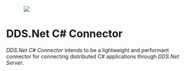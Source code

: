 &nbsp; &nbsp; &nbsp; &nbsp; &nbsp; &nbsp; <img src="https://avatars.githubusercontent.com/u/125957062?s=100&v=4" />


# DDS.Net C# Connector

*DDS.Net C# Connector* intends to be a lightweight and performant connector for connecting distributed C# applications through *DDS.Net Server*.
